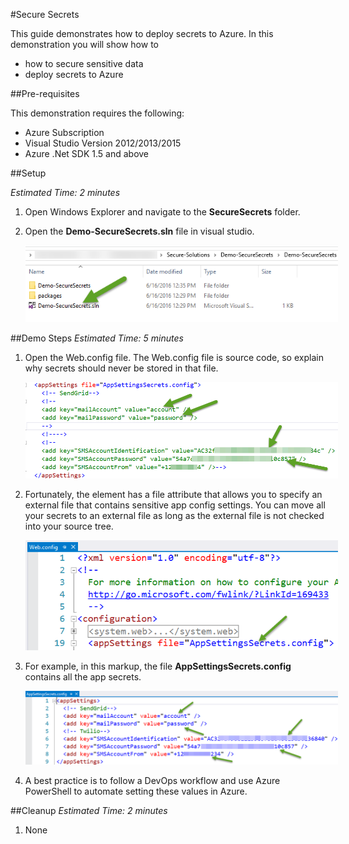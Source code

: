 #Secure Secrets

This guide demonstrates how to deploy secrets to Azure. In this demonstration you will show how to 

* how to secure sensitive data
* deploy secrets to Azure

##Pre-requisites

This demonstration requires the following:

* Azure Subscription
* Visual Studio Version 2012/2013/2015
* Azure .Net SDK 1.5 and above
 
##Setup

_Estimated Time: 2 minutes_

1. Open Windows Explorer and navigate to the **SecureSecrets** folder.
    
2. Open the **Demo-SecureSecrets.sln** file in visual studio.

    <img src="./media/setup-01.png" style="max-width: 500px" />

##Demo Steps
_Estimated Time: 5 minutes_

1. Open the Web.config file. The Web.config file is source code, so explain why secrets should never be stored in that file.

    <img src="./media/demo-01.png" style="max-width: 500px" />

2. Fortunately, the <appSettings> element has a file attribute that allows you to specify an external file that contains sensitive app config settings. You can move all your secrets to an external file as long as the external file is not checked into your source tree.

    <img src="./media/demo-02.png" style="max-width: 500px" />

3. For example, in this markup, the file **AppSettingsSecrets.config** contains all the app secrets.

    <img src="./media/demo-03.png" style="max-width: 500px" />

4. A best practice is to follow a DevOps workflow and use Azure PowerShell to automate setting these values in Azure.

##Cleanup
_Estimated Time: 2 minutes_

1. None

